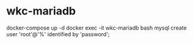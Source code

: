 # wkc-mariadb

docker-compose up -d
docker exec -it wkc-mariadb bash
mysql
create user 'root'@'%' identified by 'password';